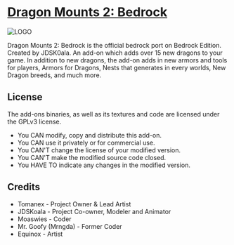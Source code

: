 # [Dragon Mounts 2: Bedrock](https://www.curseforge.com/minecraft-bedrock/addons/dragon-mounts-2-bedrock)

![LOGO]([https://www.curseforge.com/minecraft-bedrock/addons/dragon-mounts-v1-3-25/gallery])

Dragon Mounts 2: Bedrock is the official bedrock port on Bedrock Edition. Created by JDSK0ala. An add-on which adds over 15 new dragons to your game. In addition to new dragons, the add-on adds in new armors and tools for players, Armors for Dragons, Nests that generates in every worlds, New Dragon breeds, and much more.

## License
The add-ons binaries, as well as its textures and code are licensed under the GPLv3 license.

- You CAN modify, copy and distribute this add-on.
- You CAN use it privately or for commercial use.
- You CAN'T change the license of your modified version.
- You CAN'T make the modified source code closed.
- You HAVE TO indicate any changes in the modified version.

## Credits
- Tomanex - Project Owner & Lead Artist
- JDSKoala - Project Co-owner, Modeler and Animator
- Moaswies - Coder
- Mr. Goofy (Mrngda) - Former Coder
- Equinox - Artist

